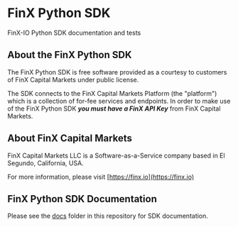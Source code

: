 # FinX Python SDK

FinX-IO Python SDK documentation and tests

## About the FinX Python SDK

The FinX Python SDK is free software provided as a courtesy to customers of FinX Capital Markets under public license.

The SDK connects to the FinX Capital Markets Platform (the "platform") which is a collection of for-fee services and 
endpoints. In order to make use of the FinX Python SDK ___you must have a FinX API Key___ from FinX Capital Markets.

## About FinX Capital Markets

FinX Capital Markets LLC is a Software-as-a-Service company based in El Segundo, California, USA.

For more information, please visit [https://finx.io](https://finx.io)

## FinX Python SDK Documentation

Please see the [docs](/docs) folder in this repository for SDK documentation.
